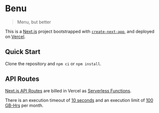 # Benu

> Menu, but better

This is a [Next.js](https://nextjs.org/) project bootstrapped with [`create-next-app`](https://github.com/vercel/next.js/tree/canary/packages/create-next-app), and deployed on [Vercel](https://vercel.com/docs/frameworks/nextjs).

## Quick Start

Clone the repository and `npm ci` or `npm install`.

## API Routes

[Next.js API Routes](https://nextjs.org/docs/api-routes/introduction) are billed in Vercel as [Serverless Functions](https://vercel.com/docs/concepts/limits/usage#serverless-functions).

There is an execution timeout of [10 seconds](https://vercel.com/docs/concepts/limits/overview#general-limits) and an execution limit of [100 GB-Hrs](https://vercel.com/docs/concepts/limits/overview#typical-monthly-usage-guidelines) per month.
